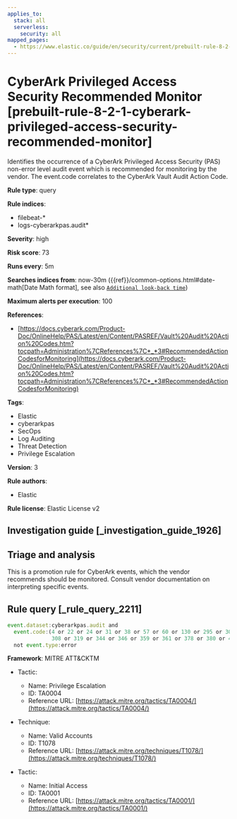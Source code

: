 ```yaml
---
applies_to:
  stack: all
  serverless:
    security: all
mapped_pages:
  - https://www.elastic.co/guide/en/security/current/prebuilt-rule-8-2-1-cyberark-privileged-access-security-recommended-monitor.html
---
```


# CyberArk Privileged Access Security Recommended Monitor [prebuilt-rule-8-2-1-cyberark-privileged-access-security-recommended-monitor]

Identifies the occurrence of a CyberArk Privileged Access Security (PAS) non-error level audit event which is recommended for monitoring by the vendor. The event.code correlates to the CyberArk Vault Audit Action Code.

**Rule type**: query

**Rule indices**:

* filebeat-*
* logs-cyberarkpas.audit*

**Severity**: high

**Risk score**: 73

**Runs every**: 5m

**Searches indices from**: now-30m ({{ref}}/common-options.html#date-math[Date Math format], see also [`Additional look-back time`](docs-content://solutions/security/detect-and-alert/create-detection-rule.md#rule-schedule))

**Maximum alerts per execution**: 100

**References**:

* [https://docs.cyberark.com/Product-Doc/OnlineHelp/PAS/Latest/en/Content/PASREF/Vault%20Audit%20Action%20Codes.htm?tocpath=Administration%7CReferences%7C*_*3#RecommendedActionCodesforMonitoring](https://docs.cyberark.com/Product-Doc/OnlineHelp/PAS/Latest/en/Content/PASREF/Vault%20Audit%20Action%20Codes.htm?tocpath=Administration%7CReferences%7C*_*3#RecommendedActionCodesforMonitoring)

**Tags**:

* Elastic
* cyberarkpas
* SecOps
* Log Auditing
* Threat Detection
* Privilege Escalation

**Version**: 3

**Rule authors**:

* Elastic

**Rule license**: Elastic License v2

## Investigation guide [_investigation_guide_1926]

## Triage and analysis

This is a promotion rule for CyberArk events, which the vendor recommends should be monitored.
Consult vendor documentation on interpreting specific events.

## Rule query [_rule_query_2211]

```js
event.dataset:cyberarkpas.audit and
  event.code:(4 or 22 or 24 or 31 or 38 or 57 or 60 or 130 or 295 or 300 or 302 or
              308 or 319 or 344 or 346 or 359 or 361 or 378 or 380 or 411) and
  not event.type:error
```

**Framework**: MITRE ATT&CKTM

* Tactic:

    * Name: Privilege Escalation
    * ID: TA0004
    * Reference URL: [https://attack.mitre.org/tactics/TA0004/](https://attack.mitre.org/tactics/TA0004/)

* Technique:

    * Name: Valid Accounts
    * ID: T1078
    * Reference URL: [https://attack.mitre.org/techniques/T1078/](https://attack.mitre.org/techniques/T1078/)

* Tactic:

    * Name: Initial Access
    * ID: TA0001
    * Reference URL: [https://attack.mitre.org/tactics/TA0001/](https://attack.mitre.org/tactics/TA0001/)



